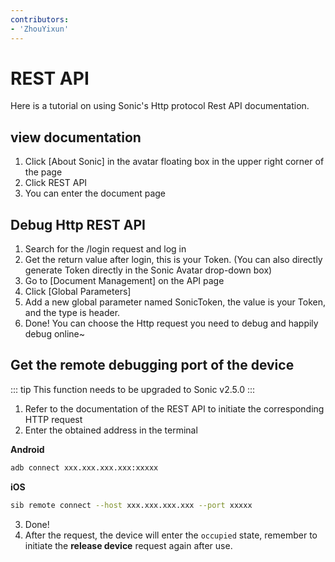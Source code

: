 ```yaml
---
contributors:
- 'ZhouYixun'
---
```


# REST API

Here is a tutorial on using Sonic's Http protocol Rest API documentation.

## view documentation

1. Click [About Sonic] in the avatar floating box in the upper right corner of the page
2. Click REST API
3. You can enter the document page

## Debug Http REST API
1. Search for the /login request and log in
2. Get the return value after login, this is your Token. (You can also directly generate Token directly in the Sonic Avatar drop-down box)
3. Go to [Document Management] on the API page
4. Click [Global Parameters]
5. Add a new global parameter named SonicToken, the value is your Token, and the type is header.
6. Done! You can choose the Http request you need to debug and happily debug online~

## Get the remote debugging port of the device
::: tip
This function needs to be upgraded to Sonic v2.5.0
:::
1. Refer to the documentation of the REST API to initiate the corresponding HTTP request
2. Enter the obtained address in the terminal

**Android**
```bash
adb connect xxx.xxx.xxx.xxx:xxxxx
```
**iOS**
```bash
sib remote connect --host xxx.xxx.xxx.xxx --port xxxxx
```
3. Done!
4. After the request, the device will enter the `occupied` state, remember to initiate the **release device** request again after use.
